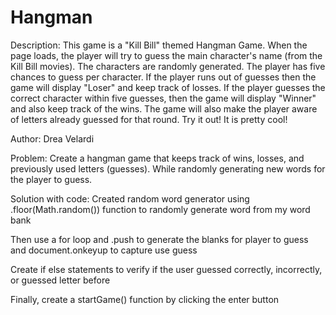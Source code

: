 # Hangman

Description: This game is a "Kill Bill" themed Hangman Game. When the page loads, the player will try to guess the main character's name (from the Kill Bill movies). The characters are randomly generated. The player has five chances to guess per character. If the player runs out of guesses then the game will display "Loser" and keep track of losses. If the player guesses the correct character within five guesses, then the game will display "Winner" and also keep track of the wins. The game will also make the player aware of letters already guessed for that round. Try it out! It is pretty cool!

Author: Drea Velardi 

Problem: Create a hangman game that keeps track of wins, losses, and previously used letters (guesses). While randomly generating new words for the player to guess. 

Solution with code: 
Created random word generator using .floor(Math.random()) function to randomly generate word from my word bank

Then use a for loop and .push to generate the blanks for player to guess and document.onkeyup to capture use guess

Create if else statements to verify if the user guessed correctly, incorrectly, or guessed letter before

Finally, create a startGame() function by clicking the enter button 